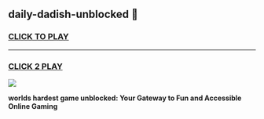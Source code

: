 
## daily-dadish-unblocked 👋
<h3>
<a href="https://premium.freeplayer.one?title=daily-dadish-unblocked&ref=14F">CLICK TO PLAY</a></h3>
<hr>

<h3>
<a href="https://premium.freeplayer.one?title=daily-dadish-unblocked&ref=14F">CLICK 2 PLAY</a>
  
</h3>

<a href="https://premium.freeplayer.one?title=daily-dadish-unblocked&ref=12F/"><img src="https://clearcache.store/games.png"></a>


**worlds hardest game unblocked: Your Gateway to Fun and Accessible Online Gaming**
